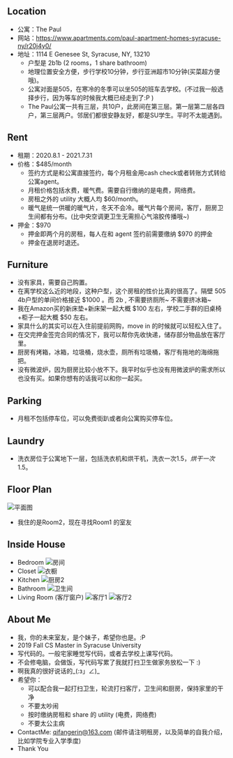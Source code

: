 ## **Location**
* 公寓：The Paul
* 网站：https://www.apartments.com/paul-apartment-homes-syracuse-ny/r20j4y0/
* 地址：1114 E Genesee St, Syracuse, NY, 13210
  * 户型是 2b1b (2 rooms，1 share bathroom)
  * 地理位置安全方便，步行学校10分钟，步行亚洲超市10分钟(买菜超方便哦)。
  * 公寓对面是505，在寒冷的冬季可以坐505的班车去学校。(不过我一般选择步行，因为等车的时候我大概已经走到了:P )
  * The Paul公寓一共有三层，共10户，此房间在第三层。第一层第二层各四户，第三层两户。邻居们都很安静友好，都是SU学生。平时不太能遇到。


## **Rent**
* 租期：2020.8.1 - 2021.7.31
* 价格：$485/month
  * 签约方式是和公寓直接签约，每个月租金用cash check或者转账方式转给公寓agent。
  * 月租价格包括水费，暖气费。需要自行缴纳的是电费，网络费。
  * 房租之外的 utility 大概人均 $60/month。
  * 暖气是统一供暖的暖气片，冬天不会冷。暖气片每个房间，客厅，厨房卫生间都有分布。(比中央空调更卫生无需担心气溶胶传播哦~)
* 押金：$970
  * 押金即两个月的房租，每人在和 agent 签约前需要缴纳 $970 的押金
  * 押金在退房时退还。


## **Furniture**
* 没有家具，需要自己购置。
* 在离学校这么近的地段，这种户型，这个房租的性价比真的很高了。隔壁 505 4b户型的单间价格接近 $1000 。而 2b , 不需要挤厕所~ 不需要挤冰箱~
* 我在Amazon买的新床垫+新床架一起大概 $100 左右，学校二手群的旧桌椅+柜子一起大概 $50 左右。
* 家具什么的其实可以在入住前提前网购，move in 的时候就可以轻松入住了。
* 在交完押金签完合同的情况下，我可以帮你先收快递，储存部分物品放在客厅里。
* 厨房有烤箱，冰箱，垃圾桶，烧水壶，厕所有垃圾桶，客厅有拖地的海绵拖把。
* 没有微波炉，因为厨房比较小放不下。我平时似乎也没有用微波炉的需求所以也没有买。如果你想有的话我可以和你一起买。


## **Parking**
* 月租不包括停车位，可以免费街趴或者向公寓购买停车位。


## **Laundry**
* 洗衣房位于公寓地下一层，包括洗衣机和烘干机，洗衣一次$1.5，烘干一次$1.5。


## **Floor Plan**
![平面图](https://user-images.githubusercontent.com/38336855/76914153-b2f16d00-688f-11ea-86db-c719885768a2.jpg)
* 我住的是Room2，现在寻找Room1 的室友

## **Inside House**
* Bedroom
![房间](https://user-images.githubusercontent.com/38336855/76910179-b2eb7000-6883-11ea-90de-dd300bb11fcd.jpg)
* Closet
![衣橱](https://user-images.githubusercontent.com/38336855/76907742-6309aa80-687d-11ea-9105-a99645082196.jpg)
* Kitchen
![厨房2](https://user-images.githubusercontent.com/38336855/76910292-02ca3700-6884-11ea-8b4a-f433528a18a9.jpg)
* Bathroom
![卫生间](https://user-images.githubusercontent.com/38336855/76910159-a23afa00-6883-11ea-9b7c-db1daca41e20.jpg)
* Living Room (客厅窗户)
![客厅1](https://user-images.githubusercontent.com/38336855/76910212-cbf42100-6883-11ea-98cd-4af3131b0123.jpg)
![客厅2](https://user-images.githubusercontent.com/38336855/76910215-ce567b00-6883-11ea-91a2-8191ab01015e.jpg)


## **About Me**
* 我，你的未来室友，是个妹子，希望你也是。:P
* 2019 Fall CS Master in Syracuse University
* 写代码的。一般宅家睡觉写代码，或者去学校上课写代码。
* 不会修电脑，会做饭，写代码写累了我就打扫卫生做家务放松一下 :)
* 啊我真的很好说话的_(:з」∠)_
* 希望你：
  * 可以配合我一起打扫卫生，轮流打扫客厅，卫生间和厨房，保持家里的干净
  * 不要太吵闹
  * 按时缴纳房租和 share 的 utility (电费，网络费)
  * 不要太公主病
* ContactMe: qifangerin@163.com (邮件请注明租房，以及简单的自我介绍，比如学院专业入学季度)
* Thank You
